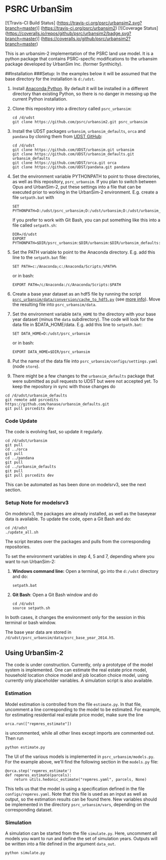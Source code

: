 # PSRC UrbanSim

[![Travis-CI Build Status] (https://travis-ci.org/psrc/urbansim2.svg?branch=master)] (https://travis-ci.org/psrc/urbansim2)
[![Coverage Status] (https://coveralls.io/repos/github/psrc/urbansim2/badge.svg?branch=master)] (https://coveralls.io/github/psrc/urbansim2?branch=master)

This is an urbansim-2 implementation of the PSRC land use model. It is a python package that contains PSRC-specfic modifications to the urbansim package developed by UrbanSim Inc. (former Synthicity).


##Installation
###Setup:
In the examples below it will be assumed that the base directory for the installation is ``d:/udst``.


1. Install [Anaconda Python](http://continuum.io/downloads). By default it will be installed in a different directory than existing Python, so there is no danger in messing up the current Python installation.
2. Clone this repository into a directory called ``psrc_urbansim``:
   
   ```
   cd /d/udst
   git clone https://github.com/psrc/urbansim2.git psrc_urbansim
   ```
   
3. Install the UDST packages ``urbansim``, ``urbansim_defaults``, ``orca`` and ``pandana`` by cloning them from [UDST GitHub](https://github.com/UDST):

   ```
   cd /d/udst
   git clone https://github.com/UDST/urbansim.git urbansim
   git clone https://github.com/UDST/urbansim_defaults.git urbansim_defaults
   git clone https://github.com/UDST/orca.git orca
   git clone https://github.com/UDST/pandana.git pandana
   ```
   
4. Set the environment variable PYTHONPATH to point to those directories, as well as this repository, ``psrc_urbansim``. If you plan to switch between Opus and UrbanSim-2, put these settings into a  file that can be executed prior to working in the UrbanSim-2 environment. E.g. create a file ``setpath.bat`` with 

   ```
   SET PYTHONPATH=D:/udst/psrc_urbansim;D:/udst/urbansim;D:/udst/urbansim_defaults;D:/udst/orca;D:/udst/pandana
   ```
   
   If you prefer to work with Git Bash, you can put something like this into a file called ``setpath.sh``:
   
   ```
   DIR=/d/udst
   EXPORT PYTHONPATH=$DIR/psrc_urbansim:$DIR/urbansim:$DIR/urbansim_defaults:$DIR/orca:$DIR/pandana
   ```
   
5. Set the PATH variable to point to the Anaconda directory. E.g. add this line to the ``setpath.bat`` file:
   
   ```
   SET PATH=c:/Anaconda;c:/Anaconda/Scripts;%PATH%
   ```
   
   or in bash:
   
   ```
   EXPORT PATH=/c/Anaconda:/c/Anaconda/Scripts:$PATH
   ```
    
6. Create a base year dataset as an hdf5 file by running the script [``psrc_urbansim/data/conversion/cache_to_hdf5.py``](https://github.com/psrc/urbansim2/tree/master/data/conversion/cache_to_hdf5.py) (see [more info](https://github.com/psrc/urbansim2/tree/master/data/conversion)). Move the resulting file into ``psrc_urbansim/data``.
7. Set the environment variable ``DATA_HOME`` to the directory with your base year dataset (minus the ``data`` subdirectory). The code will look for the data file in $DATA_HOME/data. E.g. add this line to ``setpath.bat``:
 
   ```
   SET DATA_HOME=D:/udst/psrc_urbansim
   ```
   
   or in bash:
   
   ```
   EXPORT DATA_HOME=$DIR/psrc_urbansim
   ```

8. Put the name of the data file into ``psrc_urbansim/configs/settings.yaml`` (node ``store``).
9. There might be a few changes to the ``urbansim_defaults`` package that were submitted as pull requests to UDST but were not accepted yet. To keep the repository in sync with those changes do
  
  ```
  cd /d/udst/urbansim_defaults
  git remote add psrcedits https://github.com/hanase/urbansim_defaults.git
  git pull psrcedits dev
  ``` 

### Code Update

The code is evolving fast, so update it regularly.

```
cd /d/udst/urbansim
git pull 
cd ../orca
git pull
cd ../pandana
git pull
cd ../urbansim_defaults
git pull
git pull psrcedits dev
```

This can be automated as has been done on modelsrv3, see the next section.

### Setup Note for modelsrv3

On modelsrv3, the packages are already installed, as well as the baseyear data is available. To update the code, open a Git Bash and do:

```
cd /d/udst
./update_all.sh
```

The script iterates over the packages and pulls from the corresponding repositories.

To set the environment variables in step 4, 5 and 7, depending where you want to run UrbanSim-2:

1. **Windows command line:** Open a terminal, go into the ``d:/udst`` directory and do:

   ```
   setpath.bat
   ```
 
2. **Git Bash**: Open a Git Bash window and do 
 

   ```
   cd /d/udst
   source setpath.sh
   ```

In both cases, it changes the environment only for the session in this terminal or bash window.

The base year data are stored in ``/d/udst/psrc_urbansim/data/psrc_base_year_2014.h5``.


## Using UrbanSim-2

The code is under construction. Currently, only a prototype of the model system is implemented. One can estimate the real estate price model, household location choice model and job location choice model,  using currently only placeholder variables. A simulation script is also available. 

### Estimation

Model estimation is controlled from the file ``estimate.py``. In that file, uncomment a line corresponding to the model to be estimated. For example, for estimating residential real estate price model, make sure the line  

```
orca.run(["repmres_estimate"])
```

is uncommented, while all other lines except imports are commented out. Then run 

```
python estimate.py
```

The UI of the various models is implemented in ``psrc_urbansim/models.py``. For the example above, we'll find the following section in the ``models.py`` file:

```
@orca.step('repmres_estimate')
def repmres_estimate(parcels):
    return utils.hedonic_estimate("repmres.yaml", parcels, None)
```

This tells us that the model is using a specification defined in the file  ``configs/repmres.yaml``. Note that this file is used as an input as well as output, so the estimation results can be found there. New variables should be implemented in the directory ``psrc_urbansim/vars``, depending on the corresponding dataset. 



### Simulation

A simulation can be started from the file ``simulate.py``. Here, uncomment all models you want to run and define the set of simulation years. Outputs will be written into a file defined in the argument ``data_out``.

```
python simulate.py
```


